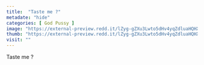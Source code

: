 ```yaml
---
title:  "Taste me ?"
metadate: "hide"
categories: [ God Pussy ]
image: "https://external-preview.redd.it/lZyg-gZXu3Lwto5dHv4yqZdluaHQHXv0DSkkP4AMUfo.png?auto=webp&s=943c5e53d412ac58eb5a71a5acd6adb40d77dc0f"
thumb: "https://external-preview.redd.it/lZyg-gZXu3Lwto5dHv4yqZdluaHQHXv0DSkkP4AMUfo.png?width=640&crop=smart&auto=webp&s=1e2f0a296f72a2cd206e31d9388a51d2c98a4716"
visit: ""
---
```

Taste me ?
